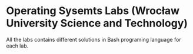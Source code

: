 # Operating Sysemts Labs (Wrocław University Science and Technology)

All the labs contains different solutions in Bash programing language for each lab. 

